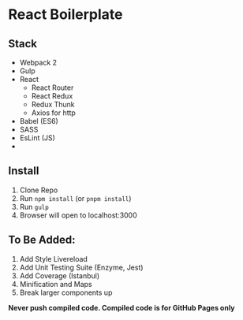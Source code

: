 # React Boilerplate

## Stack
* Webpack 2
* Gulp
* React
  * React Router
  * React Redux
  * Redux Thunk
  * Axios for http
* Babel (ES6)
* SASS
* EsLint (JS)
* 

## Install
1. Clone Repo
2. Run `npm install` (or `pnpm install`)
3. Run `gulp`
4. Browser will open to localhost:3000

## To Be Added:
1. Add Style Livereload
2. Add Unit Testing Suite (Enzyme, Jest)
3. Add Coverage (Istanbul)
4. Minification and Maps
5. Break larger components up

**Never push compiled code. Compiled code is for GitHub Pages only**